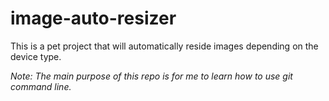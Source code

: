 # image-auto-resizer
This is a pet project that will automatically reside images depending on the device type. 

*Note: The main purpose of this repo is for me to learn how to use git command line.*